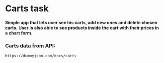 # Carts task

#### Simple app that lets user see his carts, add new ones and delete chosen carts. User is also able to see products inside the cart with their prices in a chart form.  



### Carts data from API:
 ```http
 https://dummyjson.com/docs/carts
```

